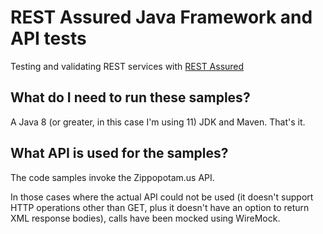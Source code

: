 # REST Assured Java Framework and API tests

Testing and validating REST services with [REST Assured](http://rest-assured.io/)

## What do I need to run these samples?
A Java 8 (or greater, in this case I'm using 11) JDK and Maven. That's it.

## What API is used for the samples?
The code samples invoke the Zippopotam.us API.

In those cases where the actual API could not be used (it doesn't support HTTP operations other than GET, plus it doesn't have an option to return XML response bodies), calls have been mocked using WireMock.